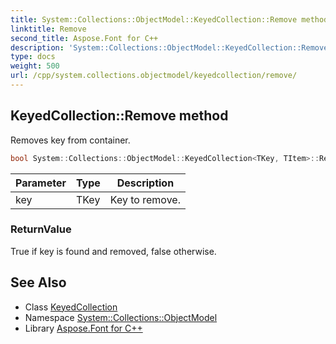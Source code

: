 ```yaml
---
title: System::Collections::ObjectModel::KeyedCollection::Remove method
linktitle: Remove
second_title: Aspose.Font for C++
description: 'System::Collections::ObjectModel::KeyedCollection::Remove method. Removes key from container in C++.'
type: docs
weight: 500
url: /cpp/system.collections.objectmodel/keyedcollection/remove/
---
```

## KeyedCollection::Remove method


Removes key from container.

```cpp
bool System::Collections::ObjectModel::KeyedCollection<TKey, TItem>::Remove(TKey key)
```


| Parameter | Type | Description |
| --- | --- | --- |
| key | TKey | Key to remove. |

### ReturnValue

True if key is found and removed, false otherwise.

## See Also

* Class [KeyedCollection](../)
* Namespace [System::Collections::ObjectModel](../../)
* Library [Aspose.Font for C++](../../../)
